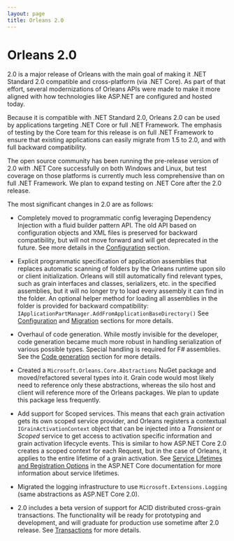 ```yaml
---
layout: page
title: Orleans 2.0
---
```


# Orleans 2.0

2.0 is a major release of Orleans with the main goal of making it .NET Standard 2.0 compatible and cross-platform (via .NET Core). 
As part of that effort, several modernizations of Orleans APIs were made to make it more aligned with how technologies like ASP.NET are configured and hosted today.

Because it is compatible with .NET Standard 2.0, Orleans 2.0 can be used by applications targeting .NET Core or full .NET Framework. 
The emphasis of testing by the Core team for this release is on full .NET Framework to ensure that existing applications can easily migrate from 1.5 to 2.0, and with full backward compatibility.

The open source community has been running the pre-release version of 2.0 with .NET Core successfully on both Windows and Linux, but test coverage on those platforms is currently much less comprehensive than on full .NET Framework. 
We plan to expand testing on .NET Core after the 2.0 release.

The most significant changes in 2.0 are as follows:

* Completely moved to programmatic config leveraging Dependency Injection with a fluid builder pattern API. 
The old API based on configuration objects and XML files is preserved for backward compatibility, but will not move forward and will get deprecated in the future. 
See more details in the [Configuration](clusters_and_clients/configuration_guide/index.md) section.

* Explicit programmatic specification of application assemblies that replaces automatic scanning of folders by the Orleans runtime upon silo or client initialization. 
Orleans will still automatically find relevant types, such as grain interfaces and classes, serializers, etc. in the specified assemblies, but it will no longer try to load every assembly it can find in the folder.
An optional helper method for loading all assemblies in the folder is provided for backward compatibility: `IApplicationPartManager.AddFromApplicationBaseDirectory()` 
See [Configuration](clusters_and_clients/configuration_guide/index.md) and [Migration](resources/Migration/Migration1.5.md) sections for more details.

* Overhaul of code generation. 
While mostly invisible for the developer, code generation became much more robust in handling serialization of various possible types. 
Special handling is required for F# assemblies. 
See the [Code generation](resources/Migration/Codegen.md) section for more details.

* Created a `Microsoft.Orleans.Core.Abstractions` NuGet package and moved/refactored several types into it. 
Grain code would most likely need to reference only these abstractions, whereas the silo host and client will reference more of the Orleans packages. 
We plan to update this package less frequently.

* Add support for Scoped services. 
This means that each grain activation gets its own scoped service provider, and Orleans registers a contextual `IGrainActivationContext` object that can be injected into a *Transient* or *Scoped* service to get access to activation specific information and grain activation lifecycle events. 
This is similar to how ASP.NET Core 2.0 creates a scoped context for each Request, but in the case of Orleans, it applies to the entire lifetime of a grain activation. 
See [Service Lifetimes and Registration Options](https://docs.microsoft.com/en-us/aspnet/core/fundamentals/dependency-injection#service-lifetimes-and-registration-options) in the ASP.NET Core documentation for more information about service lifetimes.

* Migrated the logging infrastructure to use `Microsoft.Extensions.Logging` (same abstractions as ASP.NET Core 2.0).

* 2.0 includes a beta version of support for ACID distributed cross-grain transactions. 
The functionality will be ready for prototyping and development, and will graduate for production use sometime after 2.0 release. 
See [Transactions](grains/transactions.md) for more details.
